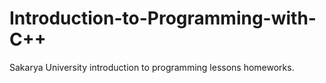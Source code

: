 # Introduction-to-Programming-with-C++
Sakarya University introduction to programming lessons homeworks.
